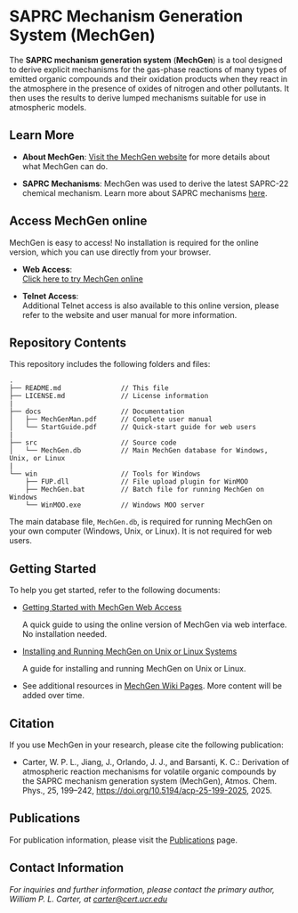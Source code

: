 # SAPRC Mechanism Generation System (MechGen)

The **SAPRC mechanism generation system** (**MechGen**) is a tool designed to derive explicit mechanisms for the gas-phase reactions of many types of emitted organic compounds and their oxidation products when they react in the atmosphere in the presence of oxides of nitrogen and other pollutants. It then uses the results to derive lumped mechanisms suitable for use in atmospheric models.

## Learn More

- **About MechGen**: [Visit the MechGen website](https://mechgen.cert.ucr.edu/) for more details about what MechGen can do.

- **SAPRC Mechanisms**: MechGen was used to derive the latest SAPRC-22 chemical mechanism. Learn more about SAPRC mechanisms [here](https://intra.engr.ucr.edu/~carter/SAPRC/).

## Access MechGen online
MechGen is easy to access! No installation is required for the online version, which you can use directly from your browser.

- **Web Access**:<br>[Click here to try MechGen online](https://intra.engr.ucr.edu/~carter/SAPRC/)

- **Telnet Access**:<br>Additional Telnet access is also available to this online version, please refer to the website and user manual for more information.

## Repository Contents

This repository includes the following folders and files:

```
.
├── README.md               // This file
├── LICENSE.md              // License information
|
├── docs                    // Documentation
│   ├── MechGenMan.pdf      // Complete user manual
│   └── StartGuide.pdf      // Quick-start guide for web users
|
├── src                     // Source code
│   └── MechGen.db          // Main MechGen database for Windows, Unix, or Linux
|
└── win                     // Tools for Windows
    ├── FUP.dll             // File upload plugin for WinMOO
    ├── MechGen.bat         // Batch file for running MechGen on Windows
    └── WinMOO.exe          // Windows MOO server
```

The main database file, `MechGen.db`, is required for running MechGen on your own computer (Windows, Unix, or Linux). It is not required for web users.


## Getting Started

To help you get started, refer to the following documents:

* [Getting Started with MechGen Web Access](https://github.com/SAPRC/MechGen/blob/master/docs/StartGuide.pdf)

  A quick guide to using the online version of MechGen via web interface. No installation needed.

* [Installing and Running MechGen on Unix or Linux Systems](https://github.com/SAPRC/MechGen/wiki/Install-and-Run-MechGen-on-Unix-or-Linux-Systems)

  A guide for installing and running MechGen on Unix or Linux.

* See additional resources in [MechGen Wiki Pages](https://github.com/SAPRC/MechGen/wiki). More content will be added over time.


## Citation

If you use MechGen in your research, please cite the following publication:

* Carter, W. P. L., Jiang, J., Orlando, J. J., and Barsanti, K. C.: Derivation of atmospheric reaction mechanisms for volatile organic compounds by the SAPRC mechanism generation system (MechGen), Atmos. Chem. Phys., 25, 199–242, https://doi.org/10.5194/acp-25-199-2025, 2025.


## Publications

For publication information, please visit the [Publications](https://github.com/SAPRC/MechGen/wiki/Publications) page.


## Contact Information

*For inquiries and further information, please contact the primary author, William P. L. Carter, at carter@cert.ucr.edu*

